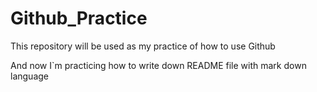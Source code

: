 # Github_Practice
This repository will be used as my practice of how to use Github

And now I`m practicing how to write down README file with mark down language
